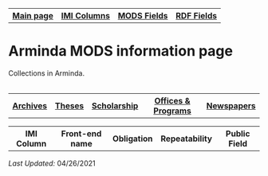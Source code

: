 <!DOCTYPE html>
<html>
<head>

</head>
<body>

<table style="width:100%">
  <tr>
    <th><a href="index.md">Main page</a></th>
	<th><a href="IMI.md">IMI Columns</a></th>
    <th><a href="MODS.md">MODS Fields</a></th>
    <th><a href="#">RDF Fields</a></th>
  </tr>
  <table>
<h1>Arminda MODS information page</h1> 
<p>Collections in Arminda.</p>
<table>
   <tr>
		<th><a href="Archives.md">Archives</a></th>
		<th><a href="Theses.md">Theses</a></th>
		<th><a href="scholarship.md">Scholarship</a></th>
		<th><a href="Offices&Programs.md">Offices & Programs</a></th>
		<th><a href="Newspapers.md">Newspapers</a></th>
  </tr>
 </table>
 <table>
  <tr>
    <th>IMI Column</th>
	<th>Front-end name</th>
    <th>Obligation</th>
    <th>Repeatability</th>
	<th>Public Field</th>
  </tr>

</table>  
	<p><i>Last Updated: </i>04/26/2021</p>
</dl>
</body>
</html>